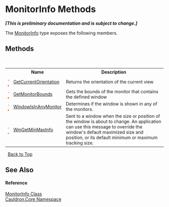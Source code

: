 # MonitorInfo Methods
 _**\[This is preliminary documentation and is subject to change.\]**_

The <a href="T_Cauldron_Core_MonitorInfo">MonitorInfo</a> type exposes the following members.


## Methods
&nbsp;<table><tr><th></th><th>Name</th><th>Description</th></tr><tr><td>![Public method](media/pubmethod.gif "Public method")![Static member](media/static.gif "Static member")</td><td><a href="M_Cauldron_Core_MonitorInfo_GetCurrentOrientation">GetCurrentOrientation</a></td><td>
Returns the orientation of the current view</td></tr><tr><td>![Public method](media/pubmethod.gif "Public method")![Static member](media/static.gif "Static member")</td><td><a href="M_Cauldron_Core_MonitorInfo_GetMonitorBounds">GetMonitorBounds</a></td><td>
Gets the bounds of the monitor that contains the defined window</td></tr><tr><td>![Public method](media/pubmethod.gif "Public method")![Static member](media/static.gif "Static member")</td><td><a href="M_Cauldron_Core_MonitorInfo_WindowIsInAnyMonitor">WindowIsInAnyMonitor</a></td><td>
Determines if the window is shown in any of the monitors.</td></tr><tr><td>![Public method](media/pubmethod.gif "Public method")![Static member](media/static.gif "Static member")</td><td><a href="M_Cauldron_Core_MonitorInfo_WmGetMinMaxInfo">WmGetMinMaxInfo</a></td><td>
Sent to a window when the size or position of the window is about to change. An application can use this message to override the window's default maximized size and position, or its default minimum or maximum tracking size.</td></tr></table>&nbsp;
<a href="#monitorinfo-methods">Back to Top</a>

## See Also


#### Reference
<a href="T_Cauldron_Core_MonitorInfo">MonitorInfo Class</a><br /><a href="N_Cauldron_Core">Cauldron.Core Namespace</a><br />